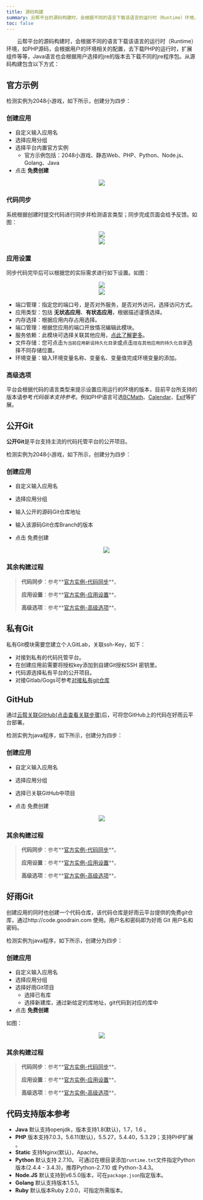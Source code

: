 ```yaml
---
title: 源码构建
summary: 云帮平台的源码构建时，会根据不同的语言下载该语言的运行时（Runtime）环境，如PHP源码，会根据用户的环境相关的配置，去下载PHP的运行时，扩展组件等等，Java语言也会根据用户选择的jre的版本去下载不同的jre程序包
toc: false
---
```


<div id="toc"></div>

&emsp;&emsp;云帮平台的源码构建时，会根据不同的语言下载该语言的运行时（Runtime）环境，如PHP源码，会根据用户的环境相关的配置，去下载PHP的运行时，扩展组件等等，Java语言也会根据用户选择的jre的版本去下载不同的jre程序包。从源码构建包含以下方式：

## 官方示例

检测实例为2048小游戏，如下所示，创建分为四步：

### 创建应用
- 自定义输入应用名
- 选择应用分组
- 选择平台内置官方实例
  -    官方示例包括：2048小游戏、静态Web、PHP、Python、Node.js、Golang、Java
- 点击 **免费创建**

<center><img src="https://static.goodrain.com/images/acp/docs/user-docs/addapp/addapp-code-offical.png" style="border:1px solid #eee;max-width:60%"/></center>

### 代码同步

系统根据创建时提交代码进行同步并检测语言类型；同步完成页面会给予反馈。如图：

   <center><img src="https://static.goodrain.com/images/acp/docs/user-docs/addapp/addapp-code-offical-2.png" style="border:1px solid #eee;max-width:60%"/></center>

   <center><img src="https://static.goodrain.com/images/acp/docs/user-docs/addapp/addapp-code-offical-3.png" style="border:1px solid #eee;max-width:60%" /></center>

### 应用设置

同步代码完毕后可以根据您的实际需求进行如下设置。如图：

   <center><img src="https://static.goodrain.com/images/acp/docs/user-docs/addapp/addapp-code-offical-4-1.png" style="border:1px solid #eee;max-width:60%" /></center>

   <center><img src="https://static.goodrain.com/images/acp/docs/user-docs/addapp/addapp-code-offical-4-2.png" style="border:1px solid #eee;max-width:60%" /></center>

   - 端口管理：指定您的端口号，是否对外服务，是否对外访问，选择访问方式。
   - 应用类型：包括 **无状态应用**、**有状态应用**，根据描述谨慎选择。
   - 内存选择：根据应用内存占用选择。
   - 端口管理：根据您应用的端口开放情况编辑此模块。
   - 服务依赖：此模块可选择关联其他应用，[点此了解更多](http://www.rainbond.com/docs/stable/user-app-docs/myapps/myapp-platform-reliance.html)。
   - 文件存储：您可点击`为当前应用新设持久化目录`或点击`挂在其他应用的持久化目录`选择不同存储位置。
   - 环境变量：输入环境变量名称、变量名、变量值完成环境变量的添加。

### 高级选项

平台会根据代码的语言类型来提示设置应用运行的环境的版本，目前平台所支持的版本请参考*代码版本支持参考*。例如PHP语言可选[BCMath](http://docs.php.net/bcmath)、[Calendar](https://user.goodrain.com/apps/jfteam/gr7c1e25/app-language/http/docs.php.net/calendar)、[Exif](http://docs.php.net/exif)等扩展。

## 公开Git

**公开Git**是平台支持主流的代码托管平台的公开项目。

检测实例为2048小游戏，如下所示，创建分为四步：

### 创建应用

- 自定义输入应用名

- 选择应用分组

- 输入公开的源码Git仓库地址

- 输入该源码Git仓库Branch的版本

- 点击 免费创建

   <center><img src="https://static.goodrain.com/images/acp/docs/user-docs/addapp/addapp-code-opengit.png" style="border:1px solid #eee;max-width:60%" /></center>


### 其余构建过程


> **代码同步**：参考**[官方实例-代码同步](#part-2bf3829b9f082e28)**。
>
> **应用设置**：参考**[官方实例-应用设置](#part-2c9f27d6be436681)**。
>
> **高级选项**：参考**[官方实例-高级选项](#part-2f1c72d2858f94ae)**。

## 私有Git

私有Git模块需要您建立个人GitLab，关联ssh-Key，如下：
- 对接到私有的代码托管平台。
- 在创建应用前需要将授权key添加到自建Git授权SSH 密钥里。
- 代码源选择私有平台的公开项目。
- 对接Gitlab/Gogs可参考[对接私有git仓库](http://www.rainbond.com/docs/stable/best-practice/connection-git-server.html)

## GitHub

通过[云帮关联GitHub(点击查看关联步骤)](/docs/stable/rainBond_GitHub.html)后，可将您GitHub上的代码在好雨云平台部署。

检测实例为java程序，如下所示，创建分为四步：

### 创建应用

- 自定义输入应用名

- 选择应用分组
- 选择已关联GitHub中项目
- 点击 免费创建

<center><img src="https://static.goodrain.com/images/acp/docs/user-docs/addapp/addapp-code-GitHub-1.png" style="border:1px solid #eee;max-width:60%" /></center>

### 其余构建过程

> **代码同步**：参考**[官方实例-代码同步](#part-2bf3829b9f082e28)**。
>
> **应用设置**：参考**[官方实例-应用设置](#part-2c9f27d6be436681)**。
>
> **高级选项**：参考**[官方实例-高级选项](#part-2f1c72d2858f94ae)**。

## 好雨Git

创建应用的同时也创建一个代码仓库，该代码仓库是好雨云平台提供的免费git仓库，通过http://code.goodrain.com 使用。用户名和密码即为好雨 Git 用户名和密码。

检测实例为java程序，如下所示，创建分为四步：

### 创建应用

- 自定义输入应用名
- 选择应用分组
- 选择好雨Git项目
  - 选择已有库
  - 选择新建库，通过新给定的库地址，git代码到对应的库中
- 点击 **免费创建**

如图：<center><img src="https://static.goodrain.com/images/acp/docs/user-docs/addapp/addapp-code-goodrain-Git.png" style="border:1px solid #eee;max-width:50%" /></center>

### 其余构建过程

> **代码同步**：参考**[官方实例-代码同步](#part-2bf3829b9f082e28)**。
>
> **应用设置**：参考**[官方实例-应用设置](#part-2c9f27d6be436681)**。
>
> **高级选项**：参考**[官方实例-高级选项](#part-2f1c72d2858f94ae)**。

## 代码支持版本参考

- **Java**
  默认支持openjdk，版本支持1.8(默认)，1.7，1.6 。
- **PHP**
  版本支持7.0.3，5.6.11(默认)，5.5.27，5.4.40，5.3.29；支持PHP扩展 。
- **Static**
  支持Nginx(默认)，Apache。
- **Python**
  默认支持 2.7.10。
  可通过在根目录添加`runtime.txt`文件指定Python版本(2.4.4 - 3.4.3)，推荐Python-2.7.10 或 Python-3.4.3。
- **Node.JS**
  默认支持到v6.5.0版本，可在`package.json`指定版本。
- **Golang**
  默认支持版本1.5.1。
- **Ruby**
  默认版本Ruby 2.0.0，可指定所需版本。
